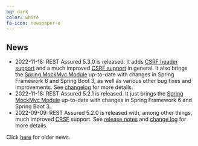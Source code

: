 ```yaml
---
bg: dark
color: white
fa-icon: newspaper-o
---
```

## News
* 2022-11-18: REST Assured 5.3.0 is released. It adds [CSRF header support](https://github.com/rest-assured/rest-assured/wiki/Usage#csrf-header-token) and a much improved [CSRF support](https://github.com/rest-assured/rest-assured/wiki/Usage#csrf) in general. It also brings the [Spring MockMvc Module](https://github.com/rest-assured/rest-assured/wiki/Spring#spring-mock-mvc-module) up-to-date with changes in Spring Framework 6 and Spring Boot 3, as well as various other bug fixes and improvements. See [changelog](https://raw.githubusercontent.com/rest-assured/rest-assured/master/changelog.txt) for more details.
* 2022-11-18: REST Assured 5.2.1 is released. It just brings the [Spring MockMvc Module](https://github.com/rest-assured/rest-assured/wiki/Spring#spring-mock-mvc-module) up-to-date with changes in Spring Framework 6 and Spring Boot 3.
* 2022-09-09: REST Assured 5.2.0 is released with, among other things, much improved [CRSF](https://github.com/rest-assured/rest-assured/wiki/Usage#csrf) support. See [release notes](https://github.com/rest-assured/rest-assured/wiki/ReleaseNotes52) and [change log](https://raw.githubusercontent.com/rest-assured/rest-assured/master/changelog.txt) for more details.

Click [here](https://github.com/rest-assured/rest-assured/wiki/OldNews) for older news.